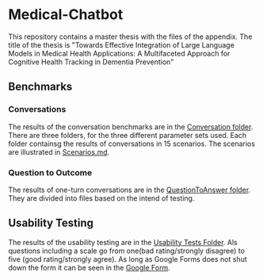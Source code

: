 # Medical-Chatbot

This repository contains a master thesis with the files of the appendix. The title of the thesis is "Towards Effective Integration of Large Language Models in Medical Health Applications: A Multifaceted Approach for Cognitive Health Tracking in Dementia Prevention"

## Benchmarks

### Conversations

The results of the conversation benchmarks are in the [Conversation folder](./Conversation). There are three folders, for the three different parameter sets used. Each folder containsg the results of conversations in 15 scenarios. The scenarios are illustrated in [Scenarios.md](./Conversations/Scenarios.md).

### Question to Outcome

The results of one-turn conversations are in the [QuestionToAnswer folder](./QuestionToAnswer/). They are divided into files based on the intend of testing. 

## Usability Testing

The results of the usability testing are in the [Usability Tests Folder](./UsabilityTests/). Als questions including a scale go from one(bad rating/strongly disagree) to five (good rating/strongly agree).
As long as Google Forms does not shut down the form it can be seen in the [Google Form](https://docs.google.com/forms/d/e/1FAIpQLSdnamcWsotRbgzTUV8dxbAXoEtoh3RufBYqx4l6Mi89R4K2yA/viewform?usp=sf_link).